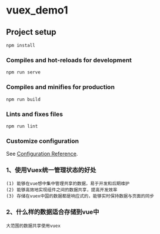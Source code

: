 # vuex_demo1

## Project setup
```
npm install
```

### Compiles and hot-reloads for development
```
npm run serve
```

### Compiles and minifies for production
```
npm run build
```

### Lints and fixes files
```
npm run lint
```

### Customize configuration
See [Configuration Reference](https://cli.vuejs.org/config/).


### 1、使用Vuex统一管理状态的好处
```
(1) 能够在vue想中集中管理共享的数据，易于开发和后期维护
(2) 能够高效地实现组件之间的数据共享，提高开发效率
(3) 存储在vuex中国的数据都是响应式的，能够实时保持数据与页面的同步
```
### 2、什么样的数据适合存储到vue中
```
大范围的数据共享使用vuex
```
